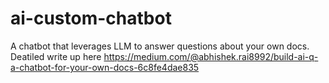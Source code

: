 # ai-custom-chatbot
A chatbot that leverages LLM to answer questions about your own docs.
Deatiled write up here https://medium.com/@abhishek.rai8992/build-ai-q-a-chatbot-for-your-own-docs-6c8fe4dae835
